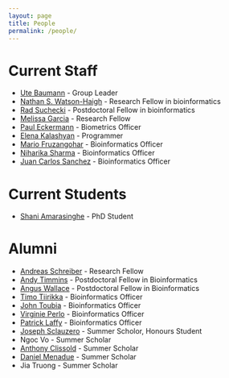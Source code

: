 ```yaml
---
layout: page
title: People
permalink: /people/
---
```


# Current Staff

  * [Ute Baumann](http://www.adelaide.edu.au/directory/ute.baumann) - Group Leader
  * [Nathan S. Watson-Haigh](https://researchers.adelaide.edu.au/profile/nathan.watson-haigh) - Research Fellow in bioinformatics
  * [Rad Suchecki](https://researchers.adelaide.edu.au/profile/radoslaw.suchecki) - Postdoctoral Fellow in bioinformatics
  * [Melissa Garcia](http://www.adelaide.edu.au/directory/melissa.garcia) - Research Fellow
  * [Paul Eckermann](http://www.adelaide.edu.au/directory/paul.eckermann) - Biometrics Officer
  * [Elena Kalashyan](http://www.adelaide.edu.au/directory/elena.kalashyan) - Programmer
  * [Mario Fruzangohar](http://www.adelaide.edu.au/directory/mario.fruzangohar) - Bioinformatics Officer
  * [Niharika Sharma](http://www.adelaide.edu.au/directory/niharika.sharma) - Bioinformatics Officer
  * [Juan Carlos Sanchez]() - Bioinformatics Officer
  
# Current Students

  * [Shani Amarasinghe](http://www.adelaide.edu.au/phonebook/?dsn=directory.phonebook;id=233762;m=view) - PhD Student

# Alumni

  * [Andreas Schreiber](http://people.unisa.edu.au/Andreas.Schreiber) - Research Fellow
  * [Andy Timmins](https://researchers.adelaide.edu.au/profile/andy.timmins) - Postdoctoral Fellow in Bioinformatics
  * [Angus Wallace](http://www.flinders.edu.au/people/angus.wallace) - Postdoctoral Fellow in Bioinformatics
  * [Timo Tiirikka](https://www.researchgate.net/profile/Timo_Tiirikka) - Bioinformatics Officer
  * [John Toubia](http://people.unisa.edu.au/John.Toubia) - Bioinformatics Officer
  * [Virginie Perlo](https://www.linkedin.com/in/virginie-perlo-2181638/) - Bioinformatics Officer
  * [Patrick Laffy](https://www.researchgate.net/profile/Patrick_Laffy) - Bioinformatics Officer
  * [Joseph Sclauzero](https://www.linkedin.com/in/joseph-sclauzero-22668010b/) - Summer Scholor, Honours Student
  * Ngoc Vo - Summer Scholar
  * [Anthony Clissold](https://www.linkedin.com/in/anthonyclissold/) - Summer Scholar
  * [Daniel Menadue](https://www.linkedin.com/in/daniel-menadue-1435269b/) - Summer Scholar
  * Jia Truong - Summer Scholar
